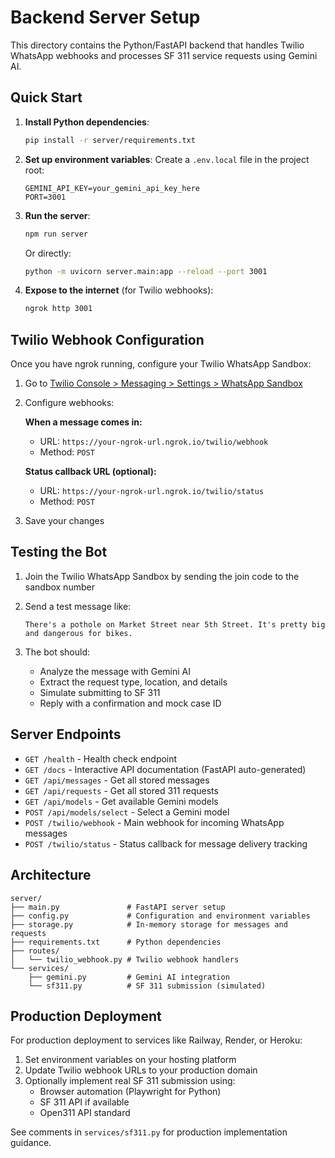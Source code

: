 # Backend Server Setup

This directory contains the Python/FastAPI backend that handles Twilio WhatsApp webhooks and processes SF 311 service requests using Gemini AI.

## Quick Start

1. **Install Python dependencies**:
   ```bash
   pip install -r server/requirements.txt
   ```

2. **Set up environment variables**:
   Create a `.env.local` file in the project root:
   ```env
   GEMINI_API_KEY=your_gemini_api_key_here
   PORT=3001
   ```

3. **Run the server**:
   ```bash
   npm run server
   ```
   Or directly:
   ```bash
   python -m uvicorn server.main:app --reload --port 3001
   ```

4. **Expose to the internet** (for Twilio webhooks):
   ```bash
   ngrok http 3001
   ```

## Twilio Webhook Configuration

Once you have ngrok running, configure your Twilio WhatsApp Sandbox:

1. Go to [Twilio Console > Messaging > Settings > WhatsApp Sandbox](https://console.twilio.com/us1/develop/sms/settings/whatsapp-sandbox)

2. Configure webhooks:

   **When a message comes in:**
   - URL: `https://your-ngrok-url.ngrok.io/twilio/webhook`
   - Method: `POST`

   **Status callback URL (optional):**
   - URL: `https://your-ngrok-url.ngrok.io/twilio/status`
   - Method: `POST`

3. Save your changes

## Testing the Bot

1. Join the Twilio WhatsApp Sandbox by sending the join code to the sandbox number

2. Send a test message like:
   ```
   There's a pothole on Market Street near 5th Street. It's pretty big and dangerous for bikes.
   ```

3. The bot should:
   - Analyze the message with Gemini AI
   - Extract the request type, location, and details
   - Simulate submitting to SF 311
   - Reply with a confirmation and mock case ID

## Server Endpoints

- `GET /health` - Health check endpoint
- `GET /docs` - Interactive API documentation (FastAPI auto-generated)
- `GET /api/messages` - Get all stored messages
- `GET /api/requests` - Get all stored 311 requests
- `GET /api/models` - Get available Gemini models
- `POST /api/models/select` - Select a Gemini model
- `POST /twilio/webhook` - Main webhook for incoming WhatsApp messages
- `POST /twilio/status` - Status callback for message delivery tracking

## Architecture

```
server/
├── main.py               # FastAPI server setup
├── config.py             # Configuration and environment variables
├── storage.py            # In-memory storage for messages and requests
├── requirements.txt      # Python dependencies
├── routes/
│   └── twilio_webhook.py # Twilio webhook handlers
└── services/
    ├── gemini.py         # Gemini AI integration
    └── sf311.py          # SF 311 submission (simulated)
```

## Production Deployment

For production deployment to services like Railway, Render, or Heroku:

1. Set environment variables on your hosting platform
2. Update Twilio webhook URLs to your production domain
3. Optionally implement real SF 311 submission using:
   - Browser automation (Playwright for Python)
   - SF 311 API if available
   - Open311 API standard

See comments in `services/sf311.py` for production implementation guidance.
